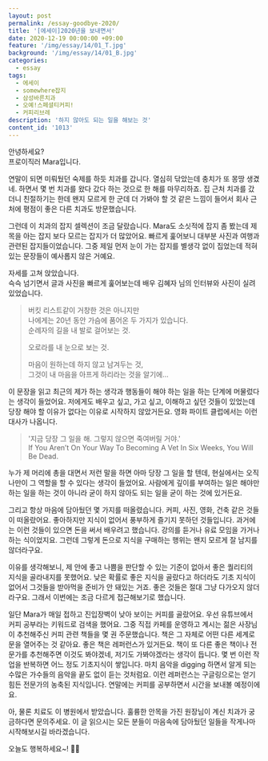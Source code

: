 ```yaml
---
layout: post
permalink: /essay-goodbye-2020/
title: '[에세이]2020년을 보내면서'
date: 2020-12-19 00:00:00 +09:00
feature: '/img/essay/14/01_T.jpg'
background: '/img/essay/14/01_B.jpg'
categories:
  - essay
tags:
  - 에세이
  - somewhere잡지
  - 삼성바른치과
  - 오예!스페셜티커피!
  - 커피리브레
description: '하지 않아도 되는 일을 해보는 것'
content_id: '1013'
---
```


안녕하세요?<br>프로이직러 Mara입니다.

연말이 되면 미뤄뒀던 숙제를 하듯 치과를 갑니다. 열심히 닦았는데 충치가 또 몽땅 생겼네. 하면서 몇 번 치과를 왔다 갔다 하는 것으로 한 해를 마무리하죠. 집 근처 치과를 갔더니 친절하기는 한데 왠지 모르게 한 군데 더 가봐야 할 것 같은 느낌이 들어서 회사 근처에 평점이 좋은 다른 치과도 방문했습니다.

그런데 이 치과의 잡지 셀렉션이 조금 달랐습니다. Mara도 소싯적에 잡지 좀 봤는데 제목을 아는 잡지 보다 모르는 잡지가 더 많았어요. 빠르게 훑어보니 대부분 사진과 여행과 관련된 잡지들이었습니다. 그중 제일 먼저 눈이 가는 잡지를 별생각 없이 집었는데 적혀 있는 문장들이 예사롭지 않은 거예요.

자세를 고쳐 앉았습니다.<br>
슥슥 넘기면서 글과 사진을 빠르게 훑어보는데 배우 김혜자 님의 인터뷰와 사진이 실려있었습니다.

> 버킷 리스트같이 거창한 것은 아니지만<br>
> 나에게는 20년 동안 가슴에 품어온 두 가지가 있습니다.<br>
> 순례자의 길을 내 발로 걸어보는 것.
>
> 오로라를 내 눈으로 보는 것.
>
> 마음이 원하는데 하지 않고 남겨두는 것,<br>
> 그것이 내 마음을 아프게 하리라는 것을 알기에...

이 문장을 읽고 최근의 제가 하는 생각과 행동들이 해야 하는 일을 하는 단계에 머물렀다는 생각이 들었어요.
저에게도 배우고 싶고, 가고 싶고, 이해하고 싶던 것들이 있었는데 당장 해야 할 이유가 없다는 이유로 시작하지 않았거든요. 영화 파이트 클럽에서는 이런 대사가 나옵니다.

> '지금 당장 그 일을 해. 그렇지 않으면 죽여버릴 거야.'<br>
> If You Aren’t On Your Way To Becoming A Vet In Six Weeks, You Will Be Dead.

누가 제 머리에 총을 대면서 저런 말을 하면 아마 당장 그 일을 할 텐데, 현실에서는 오직 나만이 그 역할을 할 수 있다는 생각이 들었어요. 사람에게 깊이를 부여하는 일은 해야만 하는 일을 하는 것이 아니라 굳이 하지 않아도 되는 일을 굳이 하는 것에 있거든요.

그리고 항상 마음에 담아뒀던 몇 가지를 떠올렸습니다. 커피, 사진, 영화, 건축 같은 것들이 떠올랐어요. 좋아하지만 지식이 없어서 풍부하게 즐기지 못하던 것들입니다. 과거에는 이런 것들이 있으면 돈을 써서 배우려고 했습니다. 강의를 듣거나 유료 모임을 가거나 하는 식이었지요. 그런데 그렇게 돈으로 지식을 구매하는 행위는 왠지 모르게 잘 남지를 않더라구요.

이유를 생각해보니, 제 안에 좋고 나쁨을 판단할 수 있는 기준이 없아서 좋은 퀄리티의 지식을 골라내지를 못했어요. 낮은 확률로 좋은 지식을 골랐다고 하더라도 기초 지식이 없어서 그것들을 받아먹을 준비가 안 돼있는 거죠. 좋은 것들은 절대 그냥 다가오지 않더라구요. 그래서 이번에는 조금 다르게 접근해보기로 했습니다.

일단 Mara가 매일 접하고 진입장벽이 낮아 보이는 커피를 골랐어요. 우선 유튜브에서 커피 공부라는 키워드로 검색을 했어요. 그중 직접 카페를 운영하고 계시는 젊은 사장님이 추천해주신 커피 관련 책들을 몇 권 주문했습니다. 책은 그 자체로 어떤 다른 세계로 문을 열어주는 것 같아요. 좋은 책은 레퍼런스가 있거든요. 책이 또 다른 좋은 책이나 전문가를 추천해주면 이것도 봐야겠네, 저기도 가봐야겠라는 생각이 듭니다. 몇 번 이런 작업을 반복하면 어느 정도 기초지식이 쌓입니다. 마치 음악을 digging 하면서 알게 되는 수많은 가수들의 음악을 끝도 없이 듣는 것처럼요. 이런 레퍼런스는 구글링으로는 얻기 힘든 전문가의 농축된 지식입니다. 연말에는 커피를 공부하면서 시간을 보내볼 예정이에요.

아, 물론 치료도 이 병원에서 받았습니다. 훌륭한 안목을 가진 원장님이 계신 치과가 궁금하다면 문의주세요. 이 글 읽으시는 모든 분들이 마음속에 담아뒀던 일들을 작게나마 시작해보시길 바라겠습니다.

오늘도 행복하세요~! 🙋‍♀️
